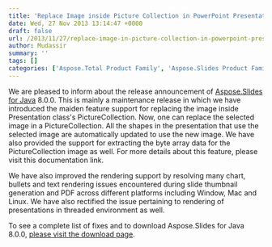 ```yaml
---
title: 'Replace Image inside Picture Collection in PowerPoint Presentations using Java'
date: Wed, 27 Nov 2013 13:14:47 +0000
draft: false
url: /2013/11/27/replace-image-in-picture-collection-in-powerpoint-presentation-using-java/
author: Mudassir
summary: ''
tags: []
categories: ['Aspose.Total Product Family', 'Aspose.Slides Product Family']
---
```


We are pleased to inform about the release announcement of [Aspose.Slides for Java][1] 8.0.0. This is mainly a maintenance release in which we have introduced the maiden feature support for replacing the image inside Presentation class's PictureCollection. Now, one can replace the selected image in a PictureCollection. All the shapes in the presentation that use the selected image are automatically updated to use the new image. We have also provided the support for extracting the byte array data for the PictureCollection image as well. For more details about this feature, please visit this documentation link.

We have also improved the rendering support by resolving many chart, bullets and text rendering issues encountered during slide thumbnail generation and PDF across different platforms including Window, Mac and Linux. We have also rectified the issue pertaining to rendering of presentations in threaded environment as well.

To see a complete list of fixes and to download Aspose.Slides for Java 8.0.0, [please visit the download page][2].




[1]: https://products.aspose.com/slides/java
[2]: https://downloads.aspose.com/slides/java




